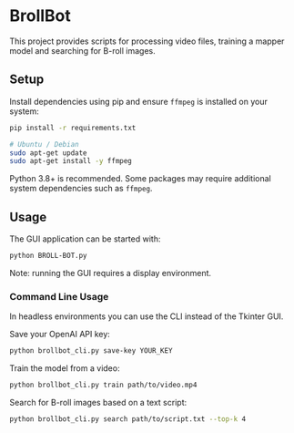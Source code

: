 # BrollBot

This project provides scripts for processing video files, training a mapper model and searching for B-roll images.

## Setup

Install dependencies using pip and ensure `ffmpeg` is installed on your system:

```bash
pip install -r requirements.txt

# Ubuntu / Debian
sudo apt-get update
sudo apt-get install -y ffmpeg
```

Python 3.8+ is recommended. Some packages may require additional system dependencies such as `ffmpeg`.

## Usage

The GUI application can be started with:

```bash
python BROLL-BOT.py
```

Note: running the GUI requires a display environment.

### Command Line Usage

In headless environments you can use the CLI instead of the Tkinter GUI.

Save your OpenAI API key:

```bash
python brollbot_cli.py save-key YOUR_KEY
```

Train the model from a video:

```bash
python brollbot_cli.py train path/to/video.mp4
```

Search for B-roll images based on a text script:

```bash
python brollbot_cli.py search path/to/script.txt --top-k 4
```
